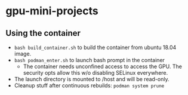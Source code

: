 # gpu-mini-projects
## Using the container
* `bash build_container.sh` to build the container from ubuntu 18.04 image.
* `bash podman_enter.sh` to launch bash prompt in the container
  * The container needs unconfined access to access the GPU. The security opts allow this w/o disabling SELinux everywhere.
* The launch directory is mounted to /host and will be read-only.
* Cleanup stuff after continuous rebuilds: `podman system prune`
